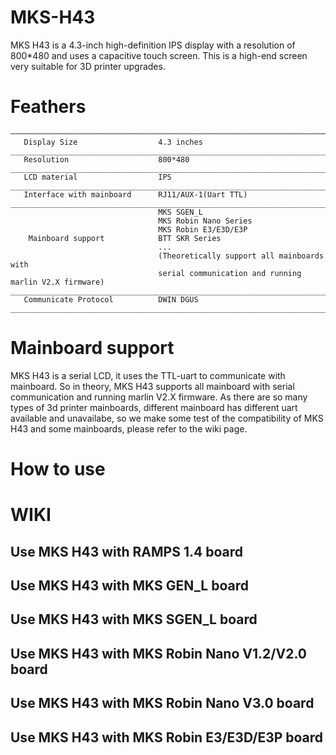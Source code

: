 # MKS-H43
MKS H43 is a 4.3-inch high-definition IPS display with a resolution of 800*480 and uses a capacitive touch screen. This is a high-end screen very suitable for 3D printer upgrades.

# Feathers
```
—————————————————————————————————————————————————————————————————————————
   Display Size                  4.3 inches
_________________________________________________________________________
   Resolution                    800*480
_________________________________________________________________________
   LCD material                  IPS
_________________________________________________________________________
   Interface with mainboard      RJ11/AUX-1(Uart TTL)
_________________________________________________________________________
                                 MKS SGEN_L
                                 MKS Robin Nano Series          
                                 MKS Robin E3/E3D/E3P
    Mainboard support            BTT SKR Series
                                 ...
                                 (Theoretically support all mainboards with
                                 serial communication and running marlin V2.X firmware)
__________________________________________________________________________
   Communicate Protocol          DWIN DGUS
__________________________________________________________________________
```

# Mainboard support
MKS H43 is a serial LCD, it uses the TTL-uart to communicate with mainboard. So in theory, MKS H43 supports all mainboard with serial communication and running marlin V2.X firmware. As there are so many types of 3d printer mainboards, different mainboard has different uart available and unavailabe, so we make some test of the compatibility of MKS H43 and some mainboards, please refer to the wiki page.

# How to use


# WIKI
## Use MKS H43 with RAMPS 1.4 board
## Use MKS H43 with MKS GEN_L board
## Use MKS H43 with MKS SGEN_L board
## Use MKS H43 with MKS Robin Nano V1.2/V2.0 board
## Use MKS H43 with MKS Robin Nano V3.0 board
## Use MKS H43 with MKS Robin E3/E3D/E3P board






